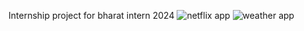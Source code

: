Internship project for bharat intern 2024
![netflix app](https://github.com/Aastha714/Bharat-Intern/assets/159198379/a686bbcd-b99e-4e3c-b92e-b5970328f6cc)
![weather app](https://github.com/Aastha714/Bharat-Intern/assets/159198379/9d4bfdc9-c08f-46fc-82a7-fab22d7a0d61)
